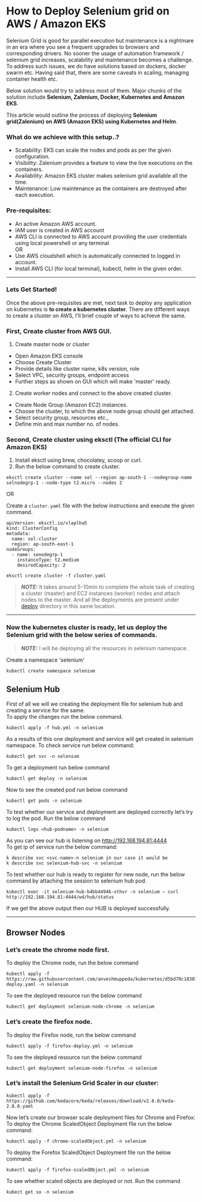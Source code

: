 # How to Deploy Selenium grid on AWS / Amazon EKS 
  Selenium Grid is good for parallel execution but maintenance is a nightmare in an era where you see a frequent upgrades to browsers and corresponding drivers. No sooner the usage of automation framework / selenium grid increases, scalability and maintenance becomes a challenge. To address such issues, we do have solutions based on dockers, docker swarm etc. Having said that, there are some caveats in scaling, managing container health etc.

Below solution would try to address most of them. Major chunks of the solution include **Selenium, Zalenium, Docker, Kubernetes and Amazon EKS**.

This article would outline the process of deploying **Selenium grid(Zalenium) on AWS (Amazon EKS) using Kubernetes and Helm**.

### What do we achieve with this setup..?
- Scalability: EKS can scale the nodes and pods as per the given configuration.
- Visibility: Zalenium provides a feature to view the live executions on the containers.
- Availability: Amazon EKS cluster makes selenium grid available all the time.
- Maintenance: Low maintenance as the containers are destroyed after each execution.
### Pre-requisites:
- An active Amazon AWS account.
- IAM user is created in AWS account
- AWS CLI is connected to AWS account providing the user credentials using local powershell or any terminal  
                                                            OR
- Use AWS cloudshell which is automatically connected to logged in account.
- Install AWS CLI (for local terminal), kubectl, helm in the given order.
---
### Lets Get Started!
Once the above pre-requisites are met, next task to deploy any application on kubernetes is **to create a kubernetes cluster**. There are different ways to create a cluster on AWS, I'll brief couple of ways to achieve the same.

### First, Create cluster from AWS GUI.

1. Create master node or cluster 
  - Open Amazon EKS console
  - Choose Create Cluster
  - Provide details like cluster name, k8s version, role
  - Select VPC, security groups, endpoint access
  - Further steps as shown on GUI which will make 'master' ready.
2. Create worker nodes and connect to the above created cluster.
- Create Node Group (Amazon EC2) instances.
- Choose the cluster, to which the above node group should get attached.
- Select security group, resources etc.,
- Define min and max number no. of nodes.

### Second, Create cluster using eksctl (The official CLI for Amazon EKS)
1. Install eksctl using brew, chocolatey, scoop or curl.
2. Run the below command to create cluster.

```eksctl create cluster --name sel --region ap-south-1 --nodegroup-name selnodegrp-1 --node-type t2.micro --nodes 2```  
  
OR  
  
Create a `cluster.yaml` file with the below instructions and execute the given command.
```
apiVersion: eksctl.io/vlaplha5
kind: ClusterConfig
metadata:
  name: sel-cluster
  region: ap-south-east-1
nodeGroups:
  - name: senodegrp-1
    instanceType: t2.medium
    desiredCapacity: 2
```
```eksctl create cluster -f cluster.yaml```


> **_NOTE:_**  It takes around 5-10min to complete the whole task of creating a cluster (master) and EC2 instances (worker) nodes and attach nodes to the master.
And all the deployments are present under [deploy](https://github.com/anveshmuppeda/kubernetes/tree/main/keda/seleniumgrid/deployments) directory in this same location.

---
### Now the kubernetes cluster is ready, let us deploy the Selenium grid with the below series of commands.

> **_NOTE:_**  I will be deploying all the resources in selenium namespace.   

Create a namespace 'selenium'
```
kubectl create namespace selenium
```

## Selenium Hub 

First of all we will we creating the deployment file for selenium hub and creating a service for the same.  
To apply the changes run the below command.  
```
kubectl apply -f hub.yml -n selenium
```  
As a results of this one deployment and service will get created in selenium namespace. To check service run below command:  
```
kubectl get svc -n selenium
```  
To get a deployment run below command   
```
kubectl get deploy -n selenium
```
Now to see the created pod run below command  
```
kubectl get pods -n selenium
```  
To test whether our service and deployment are deployed correctly let’s try to log the pod. Run the below command
```
kubectl logs <hub-podname> -n selenium
```  
As you can see our hub is listening on http://192.168.194.81:4444  
To get ip of service run the below command: 
```
k describe svc <svc-name>-n selenium in our case it would be
k describe svc selenium-hub-svc -n selenium
```
To test whether our hub is ready to register for new node, run the below command by attaching the session to selenium hub pod.
```
kubectl exec -it selenium-hub-b4bb44946-xthvr -n selenium — curl http://192.168.194.81:4444/wd/hub/status
```

If we get the above output then our HUB is deployed successfully.  

---
## Browser Nodes
### Let’s create the chrome node first.

To deploy the Chrome node, run the below command
```
kubectl apply -f https://raw.githubusercontent.com/anveshmuppeda/kubernetes/d5bd70c183010e222eda6590da76f6948a12a36f/keda/seleniumgrid/deployments/chrome-deploy.yaml -n selenium
```
To see the deployed resource run the below command
```
kubectl get deployment selenium-node-chrome -n selenium
```
### Let’s create the firefox node.

To deploy the Firefox node, run the below command
```
kubectl apply -f firefox-deploy.yml -n selenium
```
To see the deployed resource run the below command
```
kubectl get deployment selenium-node-firefox -n selenium
```
### Let’s install the Selenium Grid Scaler in our cluster:  
```
kubectl apply -f https://github.com/kedacore/keda/releases/download/v2.8.0/keda-2.8.0.yaml
```
Now let’s create our browser scale deployment files for Chrome and Firefox: 
To deploy the Chrome ScaledObject Deployment file run the below command:
```
kubectl apply -f chrome-scaledObject.yml -n selenium
```   
To deploy the Forefox ScaledObject Deployment file run the below command:
```
kubectl apply -f firefox-scaledObject.yml -n selenium
```   
To see whether scaled objects are deployed or not. Run the command
```
kubect get so -n selenium
```
